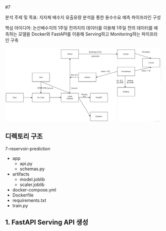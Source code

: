 #7 

분석 주제 및 목표: 지자체 배수지 유출유량 분석을 통한 용수수요 예측 파이프라인 구성


핵심 아이디어: 논산배수지의 1주일 전까지의 데이터를 이용해 1주일 전의 데이터를 예측하는 모델을 Docker와 FastAPI를 이용해 Serving하고 Monitoring하는
파이프라인 구축

<img src = 'images/architecture.png' alt = 'Drawing'/>

## 디렉토리 구조

7-reservoir-prediction

- app
    - api.py
    - schemas.py
- artifacts
    - model.joblib
    - scaler.joblib
- docker-compose.yml
- Dockerfile
- requirements.txt
- train.py

## 1. FastAPI Serving API 생성

